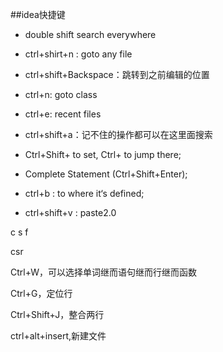 ##idea快捷键

- double shift    search everywhere

- ctrl+shirt+n : goto any file

- ctrl+shift+Backspace：跳转到之前编辑的位置

- ctrl+n: goto class

- ctrl+e: recent files

- ctrl+shift+a：记不住的操作都可以在这里面搜索

- Ctrl+Shift+<number> to set, Ctrl+<number> to jump there;

- Complete Statement (Ctrl+Shift+Enter);

- ctrl+b : to where it‘s defined;

- ctrl+shift+v : paste2.0

c s f

csr

Ctrl+W，可以选择单词继而语句继而行继而函数

Ctrl+G，定位行

Ctrl+Shift+J，整合两行

ctrl+alt+insert,新建文件